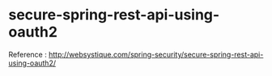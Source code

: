 # secure-spring-rest-api-using-oauth2

Reference : http://websystique.com/spring-security/secure-spring-rest-api-using-oauth2/
